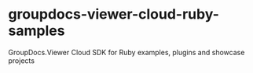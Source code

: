 # groupdocs-viewer-cloud-ruby-samples
GroupDocs.Viewer Cloud SDK for Ruby examples, plugins and showcase projects
